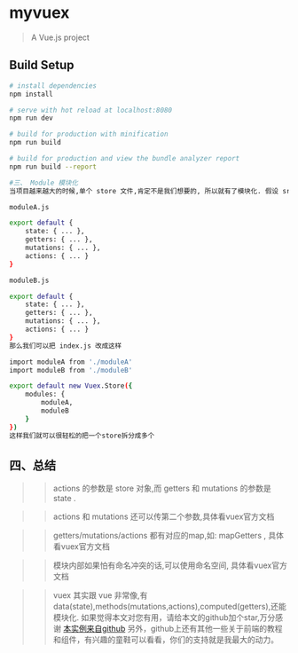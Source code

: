 # myvuex

> A Vue.js project

## Build Setup

``` bash
# install dependencies
npm install

# serve with hot reload at localhost:8080
npm run dev

# build for production with minification
npm run build

# build for production and view the bundle analyzer report
npm run build --report

#三、 Module 模块化
当项目越来越大的时候,单个 store 文件,肯定不是我们想要的, 所以就有了模块化. 假设 src/store 目录下有这2个文件

moduleA.js

export default {
    state: { ... },
    getters: { ... },
    mutations: { ... },
    actions: { ... }
}

moduleB.js

export default {
    state: { ... },
    getters: { ... },
    mutations: { ... },
    actions: { ... }
}
那么我们可以把 index.js 改成这样

import moduleA from './moduleA'
import moduleB from './moduleB'

export default new Vuex.Store({
    modules: {
        moduleA,
        moduleB
    }
})
这样我们就可以很轻松的把一个store拆分成多个
```
## 四、总结 
>> actions 的参数是 store 对象,而 getters 和 mutations 的参数是 state .

>> actions 和 mutations 还可以传第二个参数,具体看vuex官方文档

>> getters/mutations/actions 都有对应的map,如: mapGetters , 具体看vuex官方文档

>> 模块内部如果怕有命名冲突的话,可以使用命名空间, 具体看vuex官方文档

>> vuex 其实跟 vue 非常像,有data(state),methods(mutations,actions),computed(getters),还能模块化.
    如果觉得本文对您有用，请给本文的github加个star,万分感谢
 [本实例来自github](https://github.com/noahlam/articles/blob/master/vuex%E5%85%B6%E5%AE%9E%E8%B6%85%E7%AE%80%E5%8D%95%2C%E5%96%9D%E5%AE%8C%E8%BF%993%E6%AD%A5%2C%E8%BF%98%E6%9C%893%E6%AD%A5.md#%E5%9B%9B-%E6%80%BB%E7%BB%93)
另外，github上还有其他一些关于前端的教程和组件，有兴趣的童鞋可以看看，你们的支持就是我最大的动力。